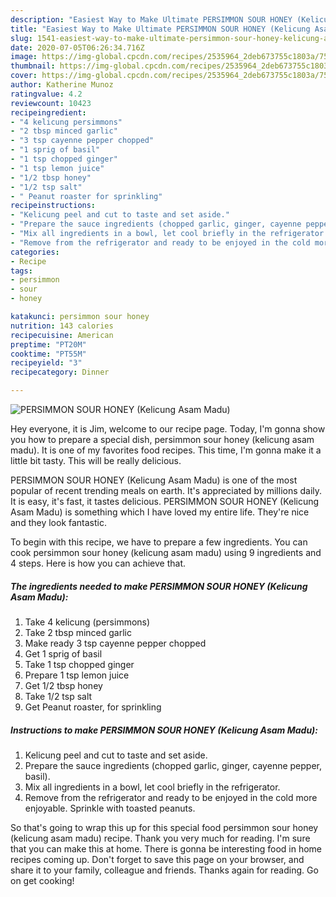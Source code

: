 ```yaml
---
description: "Easiest Way to Make Ultimate PERSIMMON SOUR HONEY (Kelicung Asam Madu)"
title: "Easiest Way to Make Ultimate PERSIMMON SOUR HONEY (Kelicung Asam Madu)"
slug: 1541-easiest-way-to-make-ultimate-persimmon-sour-honey-kelicung-asam-madu
date: 2020-07-05T06:26:34.716Z
image: https://img-global.cpcdn.com/recipes/2535964_2deb673755c1803a/751x532cq70/persimmon-sour-honey-kelicung-asam-madu-recipe-main-photo.jpg
thumbnail: https://img-global.cpcdn.com/recipes/2535964_2deb673755c1803a/751x532cq70/persimmon-sour-honey-kelicung-asam-madu-recipe-main-photo.jpg
cover: https://img-global.cpcdn.com/recipes/2535964_2deb673755c1803a/751x532cq70/persimmon-sour-honey-kelicung-asam-madu-recipe-main-photo.jpg
author: Katherine Munoz
ratingvalue: 4.2
reviewcount: 10423
recipeingredient:
- "4 kelicung persimmons"
- "2 tbsp minced garlic"
- "3 tsp cayenne pepper chopped"
- "1 sprig of basil"
- "1 tsp chopped ginger"
- "1 tsp lemon juice"
- "1/2 tbsp honey"
- "1/2 tsp salt"
- " Peanut roaster for sprinkling"
recipeinstructions:
- "Kelicung peel and cut to taste and set aside."
- "Prepare the sauce ingredients (chopped garlic, ginger, cayenne pepper, basil)."
- "Mix all ingredients in a bowl, let cool briefly in the refrigerator."
- "Remove from the refrigerator and ready to be enjoyed in the cold more enjoyable. Sprinkle with toasted peanuts."
categories:
- Recipe
tags:
- persimmon
- sour
- honey

katakunci: persimmon sour honey 
nutrition: 143 calories
recipecuisine: American
preptime: "PT20M"
cooktime: "PT55M"
recipeyield: "3"
recipecategory: Dinner

---
```



![PERSIMMON SOUR HONEY (Kelicung Asam Madu)](https://img-global.cpcdn.com/recipes/2535964_2deb673755c1803a/751x532cq70/persimmon-sour-honey-kelicung-asam-madu-recipe-main-photo.jpg)

Hey everyone, it is Jim, welcome to our recipe page. Today, I'm gonna show you how to prepare a special dish, persimmon sour honey (kelicung asam madu). It is one of my favorites food recipes. This time, I'm gonna make it a little bit tasty. This will be really delicious.



PERSIMMON SOUR HONEY (Kelicung Asam Madu) is one of the most popular of recent trending meals on earth. It's appreciated by millions daily. It is easy, it's fast, it tastes delicious. PERSIMMON SOUR HONEY (Kelicung Asam Madu) is something which I have loved my entire life. They're nice and they look fantastic.


To begin with this recipe, we have to prepare a few ingredients. You can cook persimmon sour honey (kelicung asam madu) using 9 ingredients and 4 steps. Here is how you can achieve that.

<!--inarticleads1-->

##### The ingredients needed to make PERSIMMON SOUR HONEY (Kelicung Asam Madu):

1. Take 4 kelicung (persimmons)
1. Take 2 tbsp minced garlic
1. Make ready 3 tsp cayenne pepper chopped
1. Get 1 sprig of basil
1. Take 1 tsp chopped ginger
1. Prepare 1 tsp lemon juice
1. Get 1/2 tbsp honey
1. Take 1/2 tsp salt
1. Get  Peanut roaster, for sprinkling




<!--inarticleads2-->

##### Instructions to make PERSIMMON SOUR HONEY (Kelicung Asam Madu):

1. Kelicung peel and cut to taste and set aside.
1. Prepare the sauce ingredients (chopped garlic, ginger, cayenne pepper, basil).
1. Mix all ingredients in a bowl, let cool briefly in the refrigerator.
1. Remove from the refrigerator and ready to be enjoyed in the cold more enjoyable. Sprinkle with toasted peanuts.




So that's going to wrap this up for this special food persimmon sour honey (kelicung asam madu) recipe. Thank you very much for reading. I'm sure that you can make this at home. There is gonna be interesting food in home recipes coming up. Don't forget to save this page on your browser, and share it to your family, colleague and friends. Thanks again for reading. Go on get cooking!
